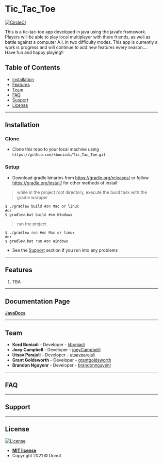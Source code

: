 # Tic_Tac_Toe
[![CircleCI](https://circleci.com/gh/kboniadi/Tic_Tac_Toe.svg?style=svg&circle-token=35d8e43f1e10672580ef6a0729da74d901e583be)](https://circleci.com/gh/kboniadi/Tic_Tac_Toe)

This is a tic-tac-toe app developed in java using the javafx framework. Players will be able to play local multiplayer with there friends,
as well as battle against a computer A.I. in two difficulty modes. This app is currently a work is progress and will continue to add new
features every season.... Have fun and happy playing!!

## Table of Contents
- [Installation](#installation)
- [Features](#features)
- [Team](#team)
- [FAQ](#faq)
- [Support](#support)
- [License](#license)

---

## Installation

### Clone

- Clone this repo to your local machine using `https://github.com/kboniadi/Tic_Tac_Toe.git`

### Setup

- Download gradle binaries from https://gradle.org/releases/ or follow https://gradle.org/install/ for other methods of install

> while in the project root directory, execute the build task with the gradle wrapper

```shell
$ ./gradlew build #on Mac or linux
#or
$ gradlew.bat build #on Windows
```
> run the project

```shell
$ ./gradlew run #on Mac or linux
#or
$ gradlew.bat run #on Windows
```
- See the [Support](#support) section if you run into any problems
---

## Features
1. TBA

---

## Documentation Page
**[JavaDocs](https://kboniadi.github.io/Tic_Tac_Toe/)**

---
  
## Team
- **Kord Boniadi** - Developer - [kboniadi](https://github.com/kboniadi)
- **Joey Campbell** - Developer - [joeyCampbelll](https://github.com/joeyCampbelll)
- **Utsav Parajuli** - Developer - [utsavparajuli](https://github.com/utsavparajuli)
- **Grant Goldsworth** - Developer - [grantgoldsworth](https://github.com/grantgoldsworth)
- **Brandon Nguyenr** - Developer - [brandonnguyenr](https://github.com/brandonnguyenr)

---

## FAQ

---

## Support

---

## License

[![License](http://img.shields.io/:license-mit-blue.svg?style=flat-square)](http://badges.mit-license.org)
- **[MIT license](http://opensource.org/licenses/mit-license.php)**
- Copyright 2021 © Donut
